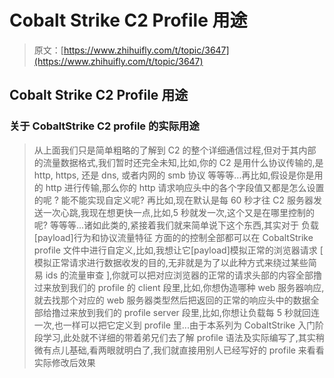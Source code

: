 # Cobalt Strike C2 Profile 用途

> 原文：[https://www.zhihuifly.com/t/topic/3647](https://www.zhihuifly.com/t/topic/3647)

## Cobalt Strike C2 Profile 用途

### 关于 CobaltStrike C2 profile 的实际用途

> 从上面我们只是简单粗略的了解到 C2 的整个详细通信过程,但对于其内部的流量数据格式,我们暂时还完全未知,比如,你的 C2 是用什么协议传输的,是 http, https, 还是 dns, 或者内网的 smb 协议 等等等...再比如,假设是你是用的 http 进行传输,那么你的 http 请求响应头中的各个字段值又都是怎么设置的呢 ? 能不能实现自定义呢? 再比如,现在默认是每 60 秒才往 C2 服务器发送一次心跳,我现在想更快一点,比如,5 秒就发一次,这个又是在哪里控制的呢? 等等等...诸如此类的,紧接着我们就来简单说下这个东西,其实对于 负载[payload]行为和协议流量特征 方面的的控制全部都可以在 CobaltStrike profile 文件中进行自定义,比如,我想让它[payload]模拟正常的浏览器请求 [ 模拟正常请求进行数据收发的目的,无非就是为了以此种方式来绕过某些简易 ids 的流量审查 ],你就可以把对应浏览器的正常的请求头部的内容全部撸过来放到我们的 profile 的 client 段里,比如,你想伪造哪种 web 服务器响应,就去找那个对应的 web 服务器类型然后把返回的正常的响应头中的数据全部给撸过来放到我们的 profile server 段里,比如,你想让负载每 5 秒就回连一次,也一样可以把它定义到 profile 里...由于本系列为 CobaltStrike 入门阶段学习,此处就不详细的带着弟兄们去了解 profile 语法及实际编写了,其实稍微有点儿基础,看两眼就明白了,我们就直接用别人已经写好的 profile 来看看实际修改后效果